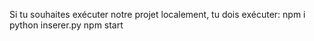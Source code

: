 Si tu souhaites exécuter notre projet localement, tu dois exécuter:
  npm i 
  python inserer.py
  npm start
        
